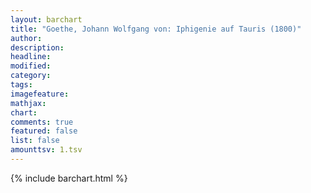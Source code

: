 ```yaml
---
layout: barchart
title: "Goethe, Johann Wolfgang von: Iphigenie auf Tauris (1800)"
author:
description:
headline:
modified:
category:
tags:
imagefeature: 
mathjax: 
chart: 
comments: true
featured: false
list: false
amounttsv: 1.tsv
---
```

{% include barchart.html %}
